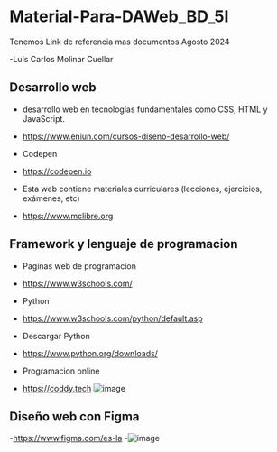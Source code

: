 # Material-Para-DAWeb_BD_5I
Tenemos Link de referencia mas documentos.Agosto 2024

-Luis Carlos Molinar Cuellar
## Desarrollo web
- desarrollo web en tecnologías fundamentales como CSS, HTML y JavaScript.
- https://www.eniun.com/cursos-diseno-desarrollo-web/

- Codepen
- https://codepen.io

- Esta web contiene materiales curriculares (lecciones, ejercicios, exámenes, etc)
- https://www.mclibre.org

## Framework y lenguaje de programacion

- Paginas web de programacion
- https://www.w3schools.com/
- Python
- https://www.w3schools.com/python/default.asp
- Descargar Python
- https://www.python.org/downloads/

- Programacion online
- https://coddy.tech
![image](https://github.com/user-attachments/assets/61957ab4-0fdc-4e12-98e2-8583d8336c69)

## Diseño web con Figma
-https://www.figma.com/es-la
-![image](https://github.com/user-attachments/assets/31aadc67-0bf0-41e9-80d0-c57b521618ef)
